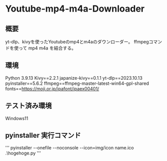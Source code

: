 # Youtube-mp4-m4a-Downloader



## 概要
yt-dlp、kivyを使ったYoutubeのmp4とm4aのダウンローダー。
ffmpegコマンドを使って mp4 m4a を結合する。

## 環境
Python 3.9.13
Kivy==2.2.1
japanize-kivy==0.1.1
yt-dlp==2023.10.13
pyinstaller==5.6.2
ffmpeg==ffmpeg-master-latest-win64-gpl-shared
fonts==https://moji.or.jp/ipafont/ipaex00401/

## テスト済み環境
Windows11

## pyinstaller 実行コマンド
'''
pyinstaller --onefile --noconsole --icon=img/icon name.ico .\hogehoge.py
'''
